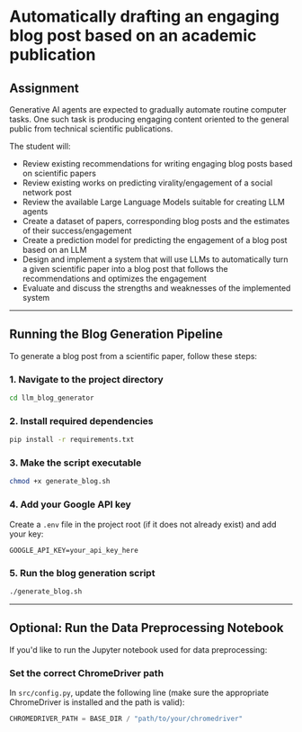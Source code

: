 # Automatically drafting an engaging blog post based on an academic publication

## Assignment

Generative AI agents are expected to gradually automate routine computer tasks. One such task is producing engaging content oriented to the general public from technical scientific publications.

The student will:
- Review existing recommendations for writing engaging blog posts based on scientific papers
- Review existing works on predicting virality/engagement of a social network post
- Review the available Large Language Models suitable for creating LLM agents
- Create a dataset of papers, corresponding blog posts and the estimates of their success/engagement
- Create a prediction model for predicting the engagement of a blog post based on an LLM
- Design and implement a system that will use LLMs to automatically turn a given scientific paper into a blog post that follows the recommendations and optimizes the engagement
- Evaluate and discuss the strengths and weaknesses of the implemented system

---

## Running the Blog Generation Pipeline

To generate a blog post from a scientific paper, follow these steps:

### 1. Navigate to the project directory

```bash
cd llm_blog_generator
```

### 2. Install required dependencies

```bash
pip install -r requirements.txt
```

### 3. Make the script executable

```bash
chmod +x generate_blog.sh
```

### 4. Add your Google API key

Create a `.env` file in the project root (if it does not already exist) and add your key:

```env
GOOGLE_API_KEY=your_api_key_here
```

### 5. Run the blog generation script

```bash
./generate_blog.sh
```

---

## Optional: Run the Data Preprocessing Notebook

If you'd like to run the Jupyter notebook used for data preprocessing:

### Set the correct ChromeDriver path

In `src/config.py`, update the following line (make sure the appropriate ChromeDriver is installed and the path is valid):

```python
CHROMEDRIVER_PATH = BASE_DIR / "path/to/your/chromedriver"
```